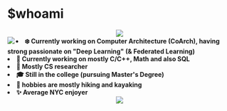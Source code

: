 # $whoami
<div align="center">
<img src="https://imgur.com/sEMwGRF.jpg">
</div>


<div align="center">
<img src="https://miro.medium.com/v2/resize:fit:180/1*-ylC6OEKY-zwzfalf8FjLA.png" align="left">
</div>


<!--
<div align="center">
<img src="https://i.imgur.com/rofqgpv.png" align="left">
</div>
-->

  
<li>
<b>❄️ Currently working on Computer Architecture (CoArch), having strong passionate on "Deep Learning" (& Federated Learning) </b>
</li>
<li>
<b>🌱 Currently working on mostly C/C++, Math and also SQL </b> 
</li>
<li>
<b>🌟 Mostly CS researcher </b> 
</li>
<li>
<b> 🎓 Still in the college (pursuing Master's Degree) </b>
</li>
<li>
<b>🧁 hobbies are mostly hiking and kayaking </b>
</li>
<li>
<b>✨ Average NYC enjoyer </b>
</li>



<div align="center">
<img src = "https://i.imgur.com/5NescPq.png">
  </div>
